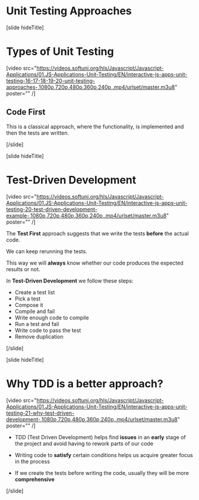 # Unit Testing Approaches

[slide hideTitle]

# Types of Unit Testing

[video src="https://videos.softuni.org/hls/Javascript/Javascript-Applications/01.JS-Applications-Unit-Testing/EN/interactive-js-apps-unit-testing-16-17-18-19-20-unit-testing-approaches-,1080p,720p,480p,360p,240p,.mp4/urlset/master.m3u8" poster="" /]

## Code First

This is a classical approach, where the functionality, is implemented and then the tests are written.


[/slide]

[slide hideTitle]
# Test-Driven Development

[video src="https://videos.softuni.org/hls/Javascript/Javascript-Applications/01.JS-Applications-Unit-Testing/EN/interactive-js-apps-unit-testing-20-test-driven-development-example-,1080p,720p,480p,360p,240p,.mp4/urlset/master.m3u8" poster="" /]

The **Test First** approach suggests that we write the tests **before** the actual code. 

We can keep rerunning the tests. 

This way we will **always** know whether our code produces the expected results or not. 

In **Test-Driven Development** we follow these steps:
- Create a test list
- Pick a test
- Compose it 
- Compile and fail
- Write enough code to compile
- Run a test and fail
- Write code to pass the test 
- Remove duplication

[/slide]

[slide hideTitle]
# Why TDD is a better approach?

[video src="https://videos.softuni.org/hls/Javascript/Javascript-Applications/01.JS-Applications-Unit-Testing/EN/interactive-js-apps-unit-testing-21-why-test-driven-development-,1080p,720p,480p,360p,240p,.mp4/urlset/master.m3u8" poster="" /]

- TDD (Test Driven Development) helps find **issues** in an **early** stage of the project and avoid having to rework parts of our code 

- Writing code to **satisfy** certain conditions helps us acquire greater focus in the process

- If we create the tests before writing the code, usually they will be more **comprehensive**

[/slide]
